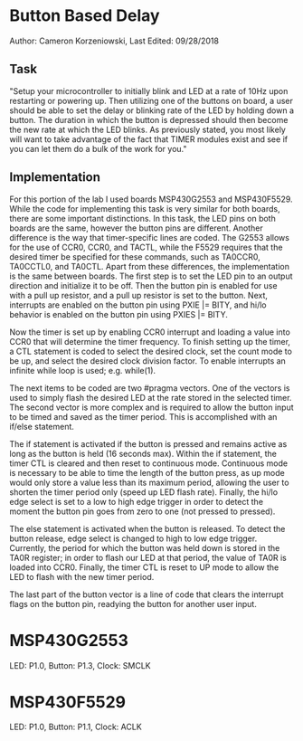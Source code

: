# Button Based Delay
Author: Cameron Korzeniowski,
Last Edited: 09/28/2018

## Task
"Setup your microcontroller to initially blink and LED at a rate of 10Hz upon restarting or powering up. Then utilizing one of the buttons on board, a user should be able to set the delay or blinking rate of the LED by holding down a button. The duration in which the button is depressed should then become the new rate at which the LED blinks. As previously stated, you most likely will want to take advantage of the fact that TIMER modules exist and see if you can let them do a bulk of the work for you."


## Implementation
For this portion of the lab I used boards MSP430G2553 and MSP430F5529. While the code for implementing this task is very similar for both boards, there are some important distinctions. In this task, the LED pins on both boards are the same, however the button pins are different. Another difference is the way that timer-specific lines are coded. The G2553 allows for the use of CCR0, CCR0, and TACTL, while the F5529 requires that the desired timer be specified for these commands, such as TA0CCR0, TA0CCTL0, and TA0CTL. Apart from these differences, the implementation is the same between boards. 
The first step is to set the LED pin to an output direction and initialize it to be off. Then the button pin is enabled for use with a pull up resistor, and a pull up resistor is set to the button. Next, interrupts are enabled on the button pin using PXIE |= BITY, and hi/lo behavior is enabled on the button pin using PXIES |= BITY. 

Now the timer is set up by enabling CCR0 interrupt and loading a value into CCR0 that will determine the timer frequency. To finish setting up the timer, a CTL statement is coded to select the desired clock, set the count mode to be up, and select the desired clock division factor. To enable interrupts an infinite while loop is used; e.g. while(1). 

The next items to be coded are two #pragma vectors. One of the vectors is used to simply flash the desired LED at the rate stored in the selected timer. The second vector is more complex and is required to allow the button input to be timed and saved as the timer period. This is accomplished with an if/else statement. 

The if statement is activated if the button is pressed and remains active as long as the button is held (16 seconds max). Within the if statement, the timer CTL is cleared and then reset to continuous mode. Continuous mode is necessary to be able to time the length of the button press, as up mode would only store a value less than its maximum period, allowing the user to shorten the timer period only (speed up LED flash rate). Finally, the hi/lo edge select is set to a low to high edge trigger in order to detect the moment the button pin goes from zero to one (not pressed to pressed).

The else statement is activated when the button is released. To detect the button release, edge select is changed to high to low edge trigger. Currently, the period for which the button was held down is stored in the TA0R register; in order to flash our LED at that period, the value of TA0R is loaded into CCR0. Finally, the timer CTL is reset to UP mode to allow the LED to flash with the new timer period.

The last part of the button vector is a line of code that clears the interrupt flags on the button pin, readying the button for another user input.

# MSP430G2553
LED: P1.0, 
Button: P1.3,
Clock: SMCLK

# MSP430F5529
LED: P1.0,
Button: P1.1,
Clock: ACLK
